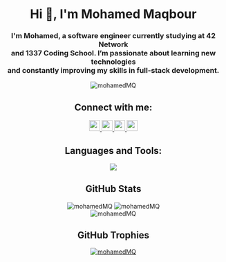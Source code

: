 <h1 align="center">Hi 👋, I'm Mohamed Maqbour</h1>
<h3 align="center">
    I'm Mohamed, a software engineer currently studying at 42 Network
    <br>
    and 1337 Coding School. I’m passionate about learning new technologies
    <br>
    and constantly improving my skills in full-stack development.
    
</h3>

<div align="center"> <img src="https://komarev.com/ghpvc/?username=mohamedMQ&label=Profile%20views&color=0e75b6&style=flat" alt="mohamedMQ" /> </div>

<h2 align="center">Connect with me:</h2>
<p align="center">
  <a target="_blank" href="https://www.linkedin.com/in/mohamed-maqbour-65792a233/">
    <img src="https://img.shields.io/badge/linkedin-000000.svg?&style=for-the-badge&logo=linkedin&logoColor=white" height=25>
  </a>
  <a target="_blank" href="mailto:maqbour.moh@gmail.com">
    <img src="https://img.shields.io/badge/gmail-000000.svg?&style=for-the-badge&logo=gmail&logoColor=white" height=25>
  </a>
  <a target="_blank" href="https://www.facebook.com/profile.php?id=100010788406383">
    <img src="https://img.shields.io/badge/facebook-000000.svg?&style=for-the-badge&logo=facebook&logoColor=white" height=25>
  </a>
  <a target="_blank" href="https://www.instagram.com/mohamed_maqbour/">
    <img src="https://img.shields.io/badge/INSTAGRAM-000000.svg?&style=for-the-badge&logo=instagram&logoColor=white" height=25>
  </a>
</p>

<h2 align="center">Languages and Tools:</h2>
<p align="center">
    <a href="https://skillicons.dev">
        <img src="https://skillicons.dev/icons?i=c,cpp,js,express,react,python,java,spring,angular,tailwindcss,mysql,figma,git,docker&perline=10" />
    </a>
</p>

<h2 align="center">GitHub Stats</h2>
<div align="center">
    <img align="center" src="https://github-readme-stats.vercel.app/api/top-langs?username=mohamedMQ&show_icons=true&locale=en&layout=compact" alt="mohamedMQ" />
    <img align="center" src="https://github-readme-stats.vercel.app/api?username=mohamedMQ&show_icons=true&locale=en" alt="mohamedMQ" />
</div>

<div align="center">
    <img align="center" src="https://github-readme-streak-stats.herokuapp.com/?user=mohamedMQ&" alt="mohamedMQ" />
</div>

<div align="center">
    <h2>GitHub Trophies</h2>
    <a href="https://github.com/mohamedMQ/github-profile-trophy"><img src="https://github-profile-trophy.vercel.app/?username=mohamedMQ" alt="mohamedMQ" /></a>
</div>
